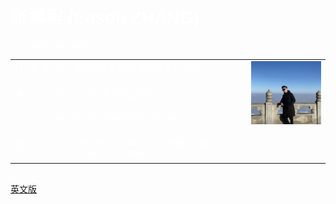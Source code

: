 
<head>
    <meta charset="UTF-8">
    <style>
        span{
            width: 80px;
            text-align: justify;
            float: left;
        }
        span:after{
            content:'.';
            width: 100%;
            display: inline-block;
            overflow: hidden;
            height: 0;
        }
        @import "compass/css3";
        @import url(https://fonts.googleapis.com/css?family=Raleway:100);
        html, body {
          min-height: 100%;
          height: 100%;
        }
        body {
          font-family: 'Raleway', sans-serif;
          font-weight: 100;
          color: rgba(255, 255, 255, 0.75);
        }
        #title {
          position: fixed;
          top: 10px;
          left: 10px;
          font-size: 20px;
          letter-spacing: 0.1em;
          z-index: 100;
        }
        #sub-title {
          position: fixed;
          top: 35px;
          left: 10px;
          font-size: 14px;
          letter-spacing: 0.1em;
          z-index: 100;
        }
        #canvas {
          position: absolute;
          left: 0;
          top: 0;
        }
    </style>
</head>

# 张翼程 (Eason ZHANG)
#container
  canvas#canvas

<body>    
<table border="0" align = "center">
  <tr height="40px" valign="top">
    <td><span>硕士在读</span></td>
    <td>帝国理工学院 应用机器学习专业</td>
    <td rowspan="4" width = "25%"><img src="profile.jpg" width="100%"> </td>
  </tr>
  <tr height="40px" valign="top">
    <td><span>本科</span></td>
    <td>四川大学 通信工程专业</td>
  </tr>
  <tr height="40px" valign="top">
    <td><span>邮箱</span></td>
    <td> zhangyicheng98@126.com</td>

  </tr>
  <tr height="40px" valign="top">
    <td><span>地址</span></td>
    <td>West Kensington Court, Edith Villas, London, W14 9AB</td>
  </tr>
</table>
<br>
<a href="index-en.html">英文版</a><br>

<script>
var PI2 = Math.PI * 2;
var HALF_PI = Math.PI / 2;

var isTouch = 'ontouchstart' in window;
var isSafari =  !!navigator.userAgent.match(/Version\/[\d\.]+.*Safari/);

function Canvas(options) {
  options = _.clone(options || {});
  this.options = _.defaults(options, this.options);
  
  this.el = this.options.el;
  this.ctx = this.el.getContext('2d');
  
  this.dpr = window.devicePixelRatio || 1;
  
  this.updateDimensions();
  window.addEventListener('resize', this.updateDimensions.bind(this), false);
  this.resetTarget();
  
  if(isTouch){
      // touch
	  this.el.addEventListener('touchstart', this.touchMove.bind(this), false);
 	 this.el.addEventListener('touchmove', this.touchMove.bind(this), false);
//   	this.el.addEventListener('touchend', this.resetTarget.bind(this), false);
  } else {
    // Mouse
    window.addEventListener('mousemove', this.mouseMove.bind(this), false);
 	 window.addEventListener('mouseout', this.resetTarget.bind(this), false);
  }
  
  this.setupParticles();

  this.loop();
}

Canvas.prototype.updateDimensions = function() {
  this.width = this.el.width = _.result(this.options, 'width') * this.dpr;
  this.height = this.el.height = _.result(this.options, 'height') * this.dpr;
  this.el.style.width = _.result(this.options, 'width') + 'px';
  this.el.style.height = _.result(this.options, 'height') + 'px';
}

// Update the orb target
Canvas.prototype.mouseMove = function(event) {
	this.target = new Vector(event.clientX * this.dpr, event.clientY* this.dpr);
}

// Reset to center when we mouse out
Canvas.prototype.resetTarget = function() {
	this.target = new Vector(this.width / 2, this.height /2);
}

// Touch Eent
Canvas.prototype.touchMove = function(event) {
  if(event.touches.length === 1) {  event.preventDefault(); }

	this.target = new Vector(event.touches[0].pageX * this.dpr, event.touches[0].pageY * this.dpr);
}

// Defaults
Canvas.prototype.options = {
  count: 20,
  speed: 0.5,
  width: 400,
  height: 400,
  size: 10,
  radius: 5,
  background: '29, 22, 52',
  maxDistance: 100
}

Canvas.prototype.setupParticles = function() {
  this.particles = [];
  var index = -1;
  var between = PI2 / this.options.count;
  while(++index < this.options.count) {
    var x;
    var y;
    var angle;
    var max = Math.max(this.width, this.height);
    
    angle = (index + 1) * between;
    
    x = Math.cos(angle) * max;
    x += this.width / 2;

    y = Math.sin(angle) * max;
    y += this.height / 2;
    
    var particle = new Particle({
      x: x,
      y: y,
      radius: this.options.radius,
      size: this.options.size,
      angle: angle,
      color: this.options.color
    });
    
    this.particles.push(particle);
  }
}

Canvas.prototype.findClosest = function() {
  var index = -1;
  var pointsLength = this.particles.length;

  while(++index < pointsLength) {
    var closestIndex = -1;
    this.particles[index].closest = [];
    
    while(++closestIndex < pointsLength) {
      var closest = this.particles[closestIndex];
      var distance = this.particles[index].position.distanceTo(closest.position);
      if(distance < this.options.maxDistance) {
        var vector = new Vector(closest.position.x, closest.position.y);
        vector.opacity = 1 - (distance / this.options.maxDistance);
        vector.distance = distance;
        this.particles[index].closest.push(vector);
      }
    }
  }
}

Canvas.prototype.loop = function() {
//   this.clear();
  if(isTouch || isSafari) {
	  this.ghost();
  } else {
	  this.ghostGradient();
  }    
  if(this.options.maxDistance > 0) {
	  this.findClosest();
  }    
  this.draw();
  
  window.requestAnimationFrame(_.bind(this.loop, this));
}

Canvas.prototype.clear = function() {
  this.ctx.clearRect(0, 0 , this.width, this.height);
}

Canvas.prototype.ghost = function() {
  this.ctx.globalCompositeOperation = "source-over";
  this.ctx.rect(0, 0 , this.width, this.height);
  if(typeof this.options.background === 'string') {
	  this.ctx.fillStyle = "rgb(" + this.options.background + ")";
  } else  {
    this.ctx.fillStyle = "rgb(" + this.options.background[0] + ")";
  }
    
  this.ctx.fill();
}

Canvas.prototype.ghostGradient = function() {
  var gradient;
  
  if(typeof this.options.background === 'string') {
    this.ctx.fillStyle = 'rgb(' + this.options.background + ')';   
  } else {
	 	var gradient = this.ctx.createRadialGradient(this.width/2, this.height/2, 0, this.width/2, this.height/2, Math.max(this.width, this.height)/2);
    
    var length = this.options.background.length;
    for(var i = 0; i < length; i++){
      gradient.addColorStop((i+1) / length, 'rgb(' + this.options.background[i] + ')');
    }
    this.ctx.fillStyle = gradient;
  }
  
  this.ctx.globalOpacity = 0.1;
  this.ctx.globalCompositeOperation = "darken";
  this.ctx.fillRect(0, 0 , this.width, this.height);
}

// Draw
Canvas.prototype.draw = function() {
  var index = -1;
  var length = this.particles.length;
  while(++index < length) {
    var point = this.particles[index];
    var color = point.color || this.options.color;
    point.update(this.target, index);
    
    this.ctx.globalAlpha = 0.3;
    this.ctx.globalCompositeOperation = "lighten";
    this.ctx.fillStyle = 'rgb(' + color + ')';
    this.ctx.beginPath();
    this.ctx.arc(point.position.x, point.position.y, point.size, 0, PI2, false);
    this.ctx.closePath();
    this.ctx.fill();
    
    if(this.options.maxDistance > 0) {
	    this.drawLines(point, color);
    }
  }  
}

// Draw connecting lines
Canvas.prototype.drawLines = function (point, color) {
  color = color || this.options.color;
  var index = -1;
  var length = point.closest.length;
  this.ctx.globalAlpha = 0.2;
  this.ctx.globalCompositeOperation = "screen";
  this.ctx.lineCap = 'round';
  while(++index < length) {
    this.ctx.lineWidth = (point.size * 2) *  point.closest[index].opacity;
    this.ctx.strokeStyle = 'rgba(' + color + ', ' + point.closest[index].opacity + ')';
    this.ctx.beginPath();
    this.ctx.moveTo(point.position.x, point.position.y);
    this.ctx.lineTo(point.closest[index].x, point.closest[index].y);
    this.ctx.stroke();
  }
}

function Particle(options) {
  options = _.clone(options || {});
  this.options = _.defaults(options, this.options);
  
  this.position = this.shift = new Vector(this.options.x, this.options.y);
  
  this.speed = this.options.speed || 0.01 + Math.random() * 0.04;
  
  this.angle = this.options.angle || 0;
    
  if(this.options.color) {
    var color = this.options.color.split(',');
	  var colorIndex = -1;
    while(++colorIndex < 3) {      
      color[colorIndex] = Math.round(parseInt(color[colorIndex], 10) + (Math.random()*100)-50);
      
      // Clamp
      color[colorIndex] = Math.min(color[colorIndex], 255);
      color[colorIndex] = Math.max(color[colorIndex], 0);
    }
    this.color = color.join(', ');
  } 
  
  // Size
  this.options.size = this.options.size || 7;
  this.size = 1 + Math.random() * this.options.size;
  this.targetSize = this.options.targetSize || this.options.size;
  
  this.orbit = this.options.radius * 0.5 + (this.options.radius * 0.5 * Math.random());
}

Particle.prototype.update = function(target, index) {
  this.angle += this.speed;

  this.shift.x += (target.x - this.shift.x) * this.speed;
  this.shift.y += (target.y - this.shift.y) * this.speed;

  this.position.x = this.shift.x + Math.cos(index + this.angle) * this.orbit;
  this.position.y = this.shift.y + Math.sin(index + this.angle) * this.orbit;
  
  if(!isSafari) {
    this.size += (this.targetSize - this.size) * 0.03;

    if(Math.round(this.size) === Math.round(this.targetSize)) {
      this.targetSize = 1 + Math.random() * this.options.size;
    }
  }
}

function Vector(x, y) {
  this.x = x || 0;
  this.y = y || 0;
}

Vector.prototype.distanceTo = function(vector, abs) {
  var distance = Math.sqrt(Math.pow(this.x - vector.x, 2) + Math.pow(this.y - vector.y, 2));
  return abs || false ? Math.abs(distance) : distance;
};

new Canvas({
  el: document.getElementById('canvas'),

  count: 25,
  speed: 0.3,
  radius: 6,
  width: function() { return window.innerWidth; },
  height: function() { return window.innerHeight; },
  size: 15,
  color: '30, 180, 1',
  maxDistance: 100,
  background: ['1, 62, 66', '1, 40, 60']
});
</script>
</body>
